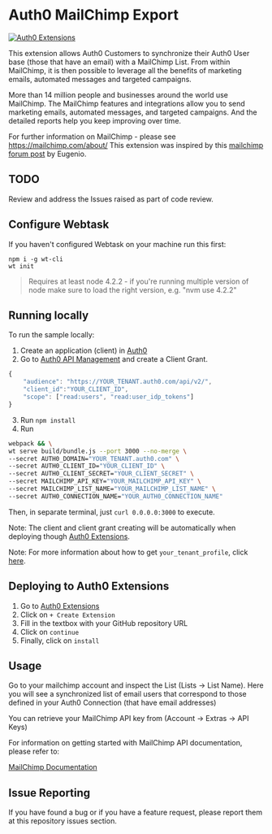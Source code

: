 # Auth0 MailChimp Export 

[![Auth0 Extensions](http://cdn.auth0.com/extensions/assets/badge.svg)](https://sandbox.it.auth0.com/api/run/auth0-extensions/extensions-badge?webtask_no_cache=1)

This extension allows Auth0 Customers to synchronize their Auth0 User base (those that have an email) with a MailChimp List.
From within MailChimp, it is then possible to leverage all the benefits of marketing emails, automated messages and targeted campaigns.

More than 14 million people and businesses around the world use MailChimp. 
The MailChimp features and integrations allow you to send marketing emails, automated messages, and targeted campaigns. 
And the detailed reports help you keep improving over time.

For further information on MailChimp - please see https://mailchimp.com/about/
This extension was inspired by this [mailchimp forum post](https://auth0.com/forum/t/synching-auth0-users-to-mailchimp/831) by Eugenio.

## TODO 

Review and address the Issues raised as part of code review.

## Configure Webtask

If you haven't configured Webtask on your machine run this first:

```
npm i -g wt-cli
wt init
```

> Requires at least node 4.2.2 - if you're running multiple version of node make sure to load the right version, e.g. "nvm use 4.2.2"

## Running locally

To run the sample locally:

1. Create an application (client) in [Auth0](https://manage.auth0.com/#/applications)
2. Go to [Auth0 API Management](https://auth0.com/docs/api/management/v2#!/Client_Grants/post_client_grants) and create a Client Grant.

```javascript
{
	"audience": "https://YOUR_TENANT.auth0.com/api/v2/",
	"client_id":"YOUR_CLIENT_ID",
	"scope": ["read:users", "read:user_idp_tokens"]
}
```
3. Run `npm install`
4. Run 

```bash
webpack && \
wt serve build/bundle.js --port 3000 --no-merge \
--secret AUTH0_DOMAIN="YOUR_TENANT.auth0.com" \
--secret AUTH0_CLIENT_ID="YOUR_CLIENT_ID" \
--secret AUTH0_CLIENT_SECRET="YOUR_CLIENT_SECRET" \
--secret MAILCHIMP_API_KEY="YOUR_MAILCHIMP_API_KEY" \
--secret MAILCHIMP_LIST_NAME="YOUR_MAILCHIMP_LIST_NAME" \
--secret AUTH0_CONNECTION_NAME="YOUR_AUTH0_CONNECTION_NAME" 
```

Then, in separate terminal, just `curl 0.0.0.0:3000` to execute.


Note: The client and client grant creating will be automatically when deploying though [Auth0 Extensions](https://manage.auth0.com/#/extensions).

Note: For more information about how to get `your_tenant_profile`, click [here](https://manage.auth0.com/#/account/webtasks).

## Deploying to Auth0 Extensions

1. Go to [Auth0 Extensions](https://manage.auth0.com/#/extensions)
2. Click on `+ Create Extension`
3. Fill in the textbox with your GitHub repository URL
4. Click on `continue`
5. Finally, click on `install`

## Usage

Go to your mailchimp account and inspect the List (Lists -> List Name).
Here you will see a synchronized list of email users that correspond to those defined in your Auth0 Connection (that have email addresses)

You can retrieve your MailChimp API key from (Account -> Extras -> API Keys)

For information on getting started with MailChimp API documentation, please refer to:

[MailChimp Documentation](http://developer.mailchimp.com/documentation/mailchimp/)


## Issue Reporting

If you have found a bug or if you have a feature request, please report them at this repository issues section.


